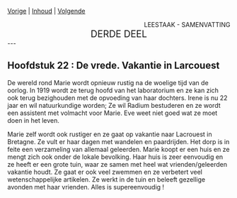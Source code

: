[Vorige](hfst21_de_oorlog.md) | [Inhoud](inhoudsopgave.md) | [Volgende](hfst23_amerika.md)

<div style="text-align: right">LEESTAAK - SAMENVATTING</div>
<div style="font-size:150%;text-align: center">DERDE DEEL</div>
---

## Hoofdstuk 22 : De vrede. Vakantie in Larcouest

De wereld rond Marie wordt opnieuw rustig na de woelige tijd van de oorlog. In 1919 wordt ze terug hoofd van het laboratorium en ze kan zich ook terug bezighouden met de opvoeding van haar dochters. Irene is nu 22 jaar en wil natuurkundige worden; Ze wil Radium bestuderen en ze wordt een assistent met volmacht voor Marie. Eve weet niet goed wat ze moet doen in het leven.

Marie zelf wordt ook rustiger en ze gaat op vakantie naar Lacrouest in Bretagne. Ze vult er haar dagen met wandelen en paardrijden. Het dorp is in feite een verzameling van allemaal geleerden.  Marie koopt er een huis en ze mengt zich ook onder de lokale bevolking. Haar huis is zeer eenvoudig en ze heeft er een grote tuin, waar ze samen met heel wat vrienden/geleerden vakantie houdt. Ze gaat er ook veel zwemmen en ze verbetert veel wetenschappelijke artikelen. Ze werkt in de tuin en beleeft gezellige avonden met haar vrienden.  Alles is supereenvoudig !

